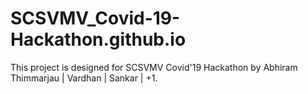 # SCSVMV_Covid-19-Hackathon.github.io
This project is designed for SCSVMV Covid'19 Hackathon by Abhiram Thimmarjau | Vardhan | Sankar | +1. 
